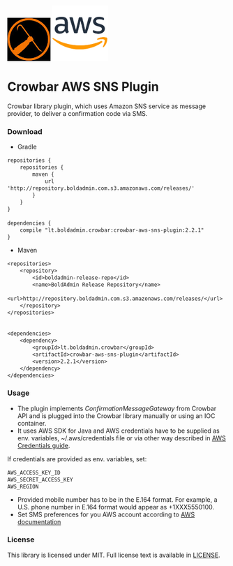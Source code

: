 ![Alt text](crowbar-logo.jpg?raw=true) ![Alt text](aws-logo.png?raw=true)
# Crowbar AWS SNS Plugin
Crowbar library plugin, which uses Amazon SNS service as message provider, to deliver a confirmation code via SMS.  


### Download
* Gradle
```
repositories {
    repositories {
        maven {
            url 'http://repository.boldadmin.com.s3.amazonaws.com/releases/'
        }
    }
}

dependencies {
    compile "lt.boldadmin.crowbar:crowbar-aws-sns-plugin:2.2.1"
}
```
* Maven
```
<repositories>
    <repository>
        <id>boldadmin-release-repo</id>
        <name>BoldAdmin Release Repository</name>
        <url>http://repository.boldadmin.com.s3.amazonaws.com/releases/</url>
    </repository>
</repositories>


<dependencies>
    <dependency>
        <groupId>lt.boldadmin.crowbar</groupId>
        <artifactId>crowbar-aws-sns-plugin</artifactId>
        <version>2.2.1</version>
    </dependency>
</dependencies>
```

### Usage
* The plugin implements *ConfirmationMessageGateway* from Crowbar API and is plugged into the Crowbar library manually or using an IOC container.
* It uses AWS SDK for Java and AWS credentials have to be supplied as env. variables, ~/.aws/credentials file or via other way described in [AWS Credentials guide](https://docs.aws.amazon.com/sdk-for-java/v1/developer-guide/credentials.html).

If credentials are provided as env. variables, set:
```
AWS_ACCESS_KEY_ID
AWS_SECRET_ACCESS_KEY
AWS_REGION
```
* Provided mobile number has to be in the E.164 format.  For example, a U.S. phone number in E.164 format would appear as +1XXX5550100.
* Set SMS preferences for you AWS account according to [AWS documentation](https://docs.aws.amazon.com/sns/latest/dg/SMSMessages.html)

### License

This library is licensed under MIT. Full license text is available in [LICENSE](https://github.com/boldadmin-com/Crowbar_AWS_SNS_Plugin/blob/dev/LICENSE.txt).
